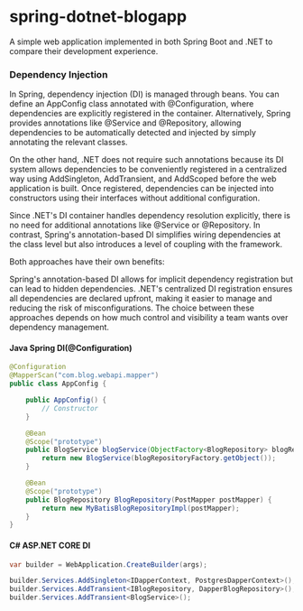 # spring-dotnet-blogapp
A simple web application implemented in both Spring Boot and .NET to compare their development experience.

### Dependency Injection 
In Spring, dependency injection (DI) is managed through beans.
You can define an AppConfig class annotated with @Configuration, where dependencies are explicitly registered in the container.
Alternatively, Spring provides annotations like @Service and @Repository, allowing dependencies to be automatically detected and injected by simply annotating the relevant classes.

On the other hand, .NET does not require such annotations because its DI system allows dependencies to be conveniently registered in a centralized way using AddSingleton, AddTransient, and AddScoped before the web application is built. Once registered, dependencies can be injected into constructors using their interfaces without additional configuration.

Since .NET's DI container handles dependency resolution explicitly, there is no need for additional annotations like @Service or @Repository. In contrast, Spring's annotation-based DI simplifies wiring dependencies at the class level but also introduces a level of coupling with the framework.

Both approaches have their own benefits:

Spring's annotation-based DI allows for implicit dependency registration but can lead to hidden dependencies.
.NET's centralized DI registration ensures all dependencies are declared upfront, making it easier to manage and reducing the risk of misconfigurations.
The choice between these approaches depends on how much control and visibility a team wants over dependency management.
#### Java Spring DI(@Configuration)

```java
@Configuration
@MapperScan("com.blog.webapi.mapper")  
public class AppConfig {

    public AppConfig() {
        // Constructor
    }

    @Bean
    @Scope("prototype")
    public BlogService blogService(ObjectFactory<BlogRepository> blogRepositoryFactory) {
        return new BlogService(blogRepositoryFactory.getObject());
    }

    @Bean
    @Scope("prototype")
    public BlogRepository BlogRepository(PostMapper postMapper) {
        return new MyBatisBlogRepositoryImpl(postMapper);
    }
}
```

#### C# ASP.NET CORE DI
```C#
var builder = WebApplication.CreateBuilder(args);

builder.Services.AddSingleton<IDapperContext, PostgresDapperContext>();
builder.Services.AddTransient<IBlogRepository, DapperBlogRepository>();
builder.Services.AddTransient<BlogService>();

```

